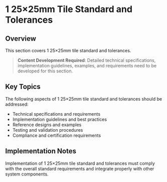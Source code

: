 # 1 25×25mm Tile Standard and Tolerances

## Overview

This section covers 1 25×25mm tile standard and tolerances.

> **Content Development Required**: Detailed technical specifications, implementation guidelines, examples, and requirements need to be developed for this section.

## Key Topics

The following aspects of 1 25×25mm tile standard and tolerances should be addressed:

- Technical specifications and requirements
- Implementation guidelines and best practices
- Reference designs and examples
- Testing and validation procedures
- Compliance and certification requirements

## Implementation Notes

Implementation of 1 25×25mm tile standard and tolerances must comply with the overall standard requirements and integrate properly with other system components.

